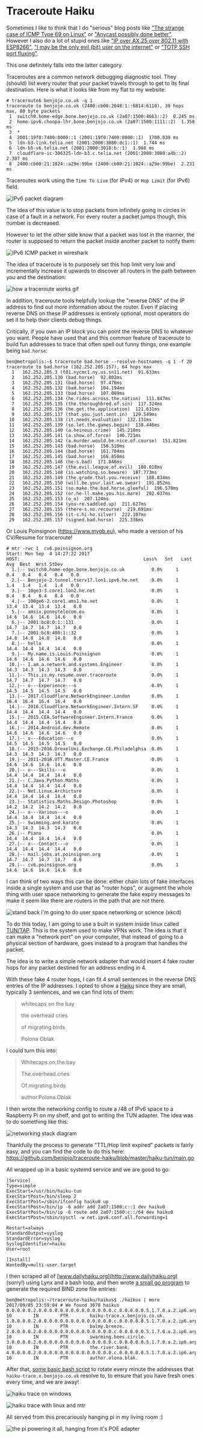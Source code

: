 Traceroute Haiku
===

Sometimes I like to think that I do "serious" blog posts like ["The strange case of ICMP Type 69 on Linux"](https://blog.benjojo.co.uk/post/linux-icmp-type-69) or ["Anycast possibly done better"](https://blog.benjojo.co.uk/post/ipv6-backing-anycast-possibly-better). However I also do a lot of stupid ones like ["IP over AX.25 over 802.11 with ESP8266"](https://blog.benjojo.co.uk/post/AX25-over-wifi-with-ESP8266), ["I may be the only evil (bit) user on the internet"](https://blog.benjojo.co.uk/post/evil-bit-RFC3514-real-world-usage) or ["TOTP SSH port fluxing"](https://blog.benjojo.co.uk/post/ssh-port-fluxing-with-totp).

This one definitely falls into the latter category.

Traceroutes are a common network debugging diagnostic tool. They (should) list every router that your packet travels through to get to its final destination. Here is what it looks like from my flat to my website:

```
# traceroute6 benjojo.co.uk -q 1
traceroute to benjojo.co.uk (2400:cb00:2048:1::6814:6110), 30 hops max, 80 byte packets
 1  switch0.home-edge.bone.benjojo.co.uk (2a07:1500:4663::2)  0.245 ms
 2  home-ipv6.choopa-lhr.bone.benjojo.co.uk (2a07:1500:1111::2)  1.358 ms
 3  *
 4  2001:19f0:7400:8000::1 (2001:19f0:7400:8000::1)  1700.039 ms
 5  ldn-b3-link.telia.net (2001:2000:3080:dc1::1)  1.744 ms
 6  ldn-b5-v6.telia.net (2001:2000:3018:b::1)  1.968 ms
 7  cloudflare-ic-306325-ldn-b3.c.telia.net (2001:2000:3080:a4b::2)  2.307 ms
 8  2400:cb00:21:1024::a29e:99be (2400:cb00:21:1024::a29e:99be)  2.231 ms
```

Traceroutes work using the `Time To Live` (for IPv4) or `Hop Limit` (for IPv6) field.

![IPv6 packet diagram](/blog-images/image1.png)

The idea of this value is to stop packets from infinitely going in circles in case of a fault in a network. For every router a packet jumps though, this number is decreased.

However to let the other side know that a packet was lost in the manner, the router is supposed to return the packet inside another packet to notify them:

![IPv6 ICMP packet in wireshark](/blog-images/image6.png)

The idea of traceroute is to purposely set this hop limit very low and incrementally increase it upwards to discover all routers in the path between you and the destination:

![how a traceroute works gif](/blog-images/trace.gif)

In addition, traceroute tools helpfully lookup the "reverse DNS" of the IP address to find out more information about the router. Even if placing reverse DNS on these IP addresses is entirely optional, most operators do set it to help their clients debug things.

Critically, if you own an IP block you can point the reverse DNS to whatever you want. People have used that and this common feature of traceroute to build fun addresses to trace that often spell out funny things, one example being `bad.horse`:

```
ben@metropolis:~$ traceroute bad.horse --resolve-hostnames -q 1 -f 20
traceroute to bad.horse (162.252.205.157), 64 hops max
  1   162.252.205.3 (t01.nycmc1.ny.us.sn11.net)  91.633ms
  2   162.252.205.130 (bad.horse)  92.802ms
  3   162.252.205.131 (bad.horse)  97.476ms
  4   162.252.205.132 (bad.horse)  104.194ms
  5   162.252.205.133 (bad.horse)  107.089ms
  6   162.252.205.134 (he.rides.across.the.nation)  111.847ms
  7   162.252.205.135 (the.thoroughbred.of.sin)  117.324ms
  8   162.252.205.136 (he.got.the.application)  121.631ms
  9   162.252.205.137 (that.you.just.sent.in)  129.549ms
 10   162.252.205.138 (it.needs.evaluation)  132.131ms
 11   162.252.205.139 (so.let.the.games.begin)  138.446ms
 12   162.252.205.140 (a.heinous.crime)  145.218ms
 13   162.252.205.141 (a.show.of.force)  146.721ms
 14   162.252.205.142 (a.murder.would.be.nice.of.course)  151.821ms
 15   162.252.205.143 (bad.horse)  156.510ms
 16   162.252.205.144 (bad.horse)  161.704ms
 17   162.252.205.145 (bad.horse)  166.850ms
 18   162.252.205.146 (he-s.bad)  171.846ms
 19   162.252.205.147 (the.evil.league.of.evil)  180.018ms
 20   162.252.205.148 (is.watching.so.beware)  187.773ms
 21   162.252.205.149 (the.grade.that.you.receive)  188.834ms
 22   162.252.205.150 (will.be.your.last.we.swear)  191.852ms
 23   162.252.205.151 (so.make.the.bad.horse.gleeful)  196.578ms
 24   162.252.205.152 (or.he-ll.make.you.his.mare)  202.037ms
 25   162.252.205.153 (o_o)  207.124ms
 26   162.252.205.154 (you-re.saddled.up)  211.627ms
 27   162.252.205.155 (there-s.no.recourse)  219.691ms
 28   162.252.205.156 (it-s.hi-ho.silver)  222.107ms
 29   162.252.205.157 (signed.bad.horse)  225.336ms
```

Or Louis Poinsignon (https://www.mygb.eu), who made a version of his CV/Resume for traceroute!

```
# mtr -rwc 1  cv6.poinsignon.org
Start: Mon Sep  4 14:27:22 2017
HOST:                                              Loss%   Snt   Last   Avg  Best  Wrst StDev
  1.|-- switch0.home-edge.bone.benjojo.co.uk          0.0%     1    0.4   0.4   0.4   0.4   0.0
  2.|-- Benjojo-2.tunnel.tserv17.lon1.ipv6.he.net     0.0%     1    1.4   1.4   1.4   1.4   0.0
  3.|-- 10ge3-3.core1.lon2.he.net                     0.0%     1    8.4   8.4   8.4   8.4   0.0
  4.|-- 100ge6-2.core1.ams1.he.net                    0.0%     1   13.4  13.4  13.4  13.4   0.0
  5.|-- amsix.poneytelecom.eu                         0.0%     1   14.6  14.6  14.6  14.6   0.0
  6.|-- 2001:bc8:0:1::131                             0.0%     1   14.7  14.7  14.7  14.7   0.0
  7.|-- 2001:bc8:400:1::32                            0.0%     1   14.8  14.8  14.8  14.8   0.0
  8.|-- hello                                         0.0%     1   14.4  14.4  14.4  14.4   0.0
  9.|-- My.name.is.Louis.Poinsignon                   0.0%     1   14.6  14.6  14.6  14.6   0.0
 10.|-- I.am.a.network.and.systems.Engineer           0.0%     1   14.3  14.3  14.3  14.3   0.0
 11.|-- This.is.my.resume.over.traceroute             0.0%     1   14.7  14.7  14.7  14.7   0.0
 12.|-- o---Experience---o                            0.0%     1   14.5  14.5  14.5  14.5   0.0
 13.|-- 2017.Cloudflare.NetworkEngineer.London        0.0%     1   16.4  16.4  16.4  16.4   0.0
 14.|-- 2016.Cloudflare.NetworkEngineer.Intern.SF     0.0%     1   14.4  14.4  14.4  14.4   0.0
 15.|-- 2015.CEA.SoftwareEngineer.Intern.France       0.0%     1   14.4  14.4  14.4  14.4   0.0
 16.|-- 2014.Android.dev.Remote                       0.0%     1   14.6  14.6  14.6  14.6   0.0
 17.|-- o---Education---o                             0.0%     1   14.5  14.5  14.5  14.5   0.0
 18.|-- 2015-2016.DrexelUni.Exchange.CE.Philadelphia  0.0%     1   14.3  14.3  14.3  14.3   0.0
 19.|-- 2011-2016.UTT.Master.CE.France                0.0%     1   14.6  14.6  14.6  14.6   0.0
 20.|-- o---Skills---o                                0.0%     1   14.4  14.4  14.4  14.4   0.0
 21.|-- C.Java.Python.Maths                           0.0%     1   14.4  14.4  14.4  14.4   0.0
 22.|-- Net.Linux.Archicture                          0.0%     1   14.4  14.4  14.4  14.4   0.0
 23.|-- Statistics.Maths.Design.Photoshop             0.0%     1   14.2  14.2  14.2  14.2   0.0
 24.|-- o---Various---o                               0.0%     1   14.4  14.4  14.4  14.4   0.0
 25.|-- Swimming.and.karate                           0.0%     1   14.3  14.3  14.3  14.3   0.0
 26.|-- Piano                                         0.0%     1   14.4  14.4  14.4  14.4   0.0
 27.|-- o---Contact---o                               0.0%     1   14.4  14.4  14.4  14.4   0.0
 28.|-- mail.jobs.at.poinsignon.org                   0.0%     1   14.7  14.7  14.7  14.7   0.0
 29.|-- cv6.poinsignon.org                            0.0%     1   14.6  14.6  14.6  14.6   0.0
```

I can think of two ways this can be done: either chain lots of fake interfaces inside a single system and use that as "router hops", or augment the whole thing with user space networking to generate the fake expiry messages to make it seem like there are routers in the path that are not there.

![stand back i'm going to do user space networking or science (xkcd)](/blog-images/image2.png)

To do this today, I am going to use a built in system inside linux called [TUN/TAP](https://www.kernel.org/doc/Documentation/networking/tuntap.txt). This is the system used to make VPNs work. The idea is that it can make a "network port" on your computer, that instead of going to a physical section of hardware, goes instead to a program that handles the packet.

The idea is to write a simple network adapter that would insert 4 fake router hops for any packet destined for an address ending in 4.

With these fake 4 router hops, I can fit 4 small sentences in the reverse DNS entries of the IP addresses. I opted to show a [Haiku](https://en.wikipedia.org/wiki/Haiku) since they are small, typically 3 sentences, and we can find lots of them:

>whitecaps on the bay
>
>the overhead cries
>
>of migrating birds
>
>Polona Oblak

I could turn this into:

>Whitecaps.on.the.bay
>
>The.overhead.cries
>
>Of.migrating.birds
>
>author.Polona.Oblak

I then wrote the networking config to route a /48 of IPv6 space to a Raspberry Pi on my shelf, and got to writing the TUN adapter. The idea was to do something like this:

![networking stack diagram](/blog-images/image5.png)

Thankfully the process to generate "TTL/Hop limit expired" packets is fairly easy, and you can find the code to do this here: https://github.com/benjojo/traceroute-haiku/blob/master/haiku-tun/main.go

All wrapped up in a basic systemd service and we are good to go:

```
[Service]
Type=simple
ExecStart=/usr/bin/haiku-tun
ExecStartPost=/bin/sleep 2
ExecStartPost=/sbin/ifconfig haiku0 up
ExecStartPost=/bin/ip -6 addr add 2a07:1500:c::1 dev haiku0
ExecStartPost=/bin/ip -6 route add 2a07:1500:c::/64 dev haiku0
ExecStartPost=/sbin/sysctl -w net.ipv6.conf.all.forwarding=1

Restart=always
StandardOutput=syslog
StandardError=syslog
SyslogIdentifier=haiku
User=root

[Install]
WantedBy=multi-user.target
```

I then scraped all of [www.dailyhaiku.org](http://www.dailyhaiku.org) (sorry!) using Lynx and a bash loop, and then wrote [a small go program](https://github.com/benjojo/traceroute-haiku/blob/master/haikus/generatezonefile.go) to generate the required BIND zone file entries:

```
ben@metropolis:~/traceroute-haiku/haikus$ ./haikus | more
2017/09/05 23:59:04 # We found 3078 haikus
0.0.0.0.0.2.0.0.0.0.0.0.0.0.0.0.0.0.0.0.c.0.0.0.0.0.5.1.7.0.a.2.ip6.arpa.        10        IN        PTR        haiku-trace.x.benjojo.co.uk.
1.0.0.0.0.2.0.0.0.0.0.0.0.0.0.0.0.0.0.0.c.0.0.0.0.0.5.1.7.0.a.2.ip6.arpa.        10        IN        PTR        balmy.breeze.
2.0.0.0.0.2.0.0.0.0.0.0.0.0.0.0.0.0.0.0.c.0.0.0.0.0.5.1.7.0.a.2.ip6.arpa.        10        IN        PTR        swarming.bees.circle.
3.0.0.0.0.2.0.0.0.0.0.0.0.0.0.0.0.0.0.0.c.0.0.0.0.0.5.1.7.0.a.2.ip6.arpa.        10        IN        PTR        the.river.bank.
4.0.0.0.0.2.0.0.0.0.0.0.0.0.0.0.0.0.0.0.c.0.0.0.0.0.5.1.7.0.a.2.ip6.arpa.        10        IN        PTR        author.olona.blak.
```

After that, [some basic bash script](https://github.com/benjojo/traceroute-haiku/blob/master/dns/x-template.sh) to rotate every minute the addresses that `haiku-trace.x.benjojo.co.uk` resolve to, to ensure that you have fresh ones every time, and we are away!

![haiku trace on windows](/blog-images/image4.png)

![haiku trace with linux and mtr](/blog-images/image3.gif)

All served from this precariously hanging pi in my living room :)

![the pi powering it all, hanging from it's POE adapter](/blog-images/footer.JPG)
